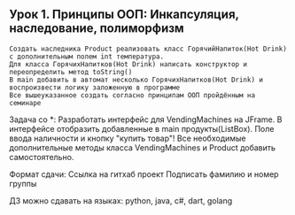 ## Урок 1. Принципы ООП: Инкапсуляция, наследование, полиморфизм

    Создать наследника Product реализовать класс ГорячийНапиток(Hot Drink) с дополнительным полем int температура.
    Для класса ГорячихНапитков(Hot Drink) написать конструктор и переопределить метод toString()
    В main добавить в автомат несколько ГорячихНапитков(Hot Drink) и воспроизвести логику заложенную в программе
    Все вышеуказанное создать согласно принципам ООП пройдённым на семинаре

Задача со *: Разработать интерфейс для VendingMachines на JFrame. В интерфейсе отобразить добавленные в main продукты(ListBox). Поле ввода наличности и кнопку "купить товар"! Все необходимые дополнительные методы класса VendingMachines и Product добавить самостоятельно.

Формат сдачи:
Ссылка на гитхаб проект
Подписать фамилию и номер группы

ДЗ можно сдавать на языках: python, java, c#, dart, golang
